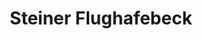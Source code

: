 ---
title: "Steiner Flughafebeck"
url: /zuerich/steiner-flughafebeck-ernastrasse/
shop: Bäckerei
---
